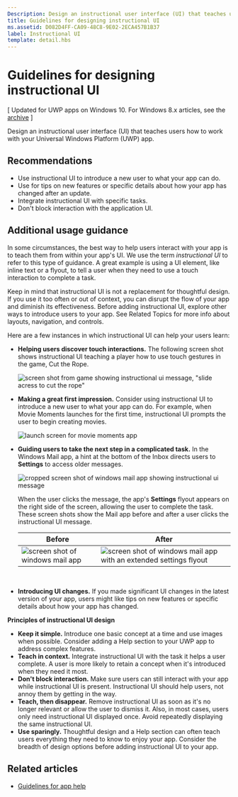```yaml
---
Description: Design an instructional user interface (UI) that teaches users how to work with your Windows Store app.
title: Guidelines for designing instructional UI
ms.assetid: D082D4FF-CA09-48C8-9E02-2ECA457B1B37
label: Instructional UI
template: detail.hbs
---
```


# Guidelines for designing instructional UI


\[ Updated for UWP apps on Windows 10. For Windows 8.x articles, see the [archive](http://go.microsoft.com/fwlink/p/?linkid=619132) \]


Design an instructional user interface (UI) that teaches users how to work with your Universal Windows Platform (UWP) app.

## <span id="Recommendations"></span><span id="recommendations"></span><span id="RECOMMENDATIONS"></span>Recommendations


-   Use instructional UI to introduce a new user to what your app can do.
-   Use for tips on new features or specific details about how your app has changed after an update.
-   Integrate instructional UI with specific tasks.
-   Don't block interaction with the application UI.

## <span id="Additional_usage_guidance"></span><span id="additional_usage_guidance"></span><span id="ADDITIONAL_USAGE_GUIDANCE"></span>Additional usage guidance


In some circumstances, the best way to help users interact with your app is to teach them from within your app's UI. We use the term *instructional UI* to refer to this type of guidance. A great example is using a UI element, like inline text or a flyout, to tell a user when they need to use a touch interaction to complete a task.

Keep in mind that instructional UI is not a replacement for thoughtful design. If you use it too often or out of context, you can disrupt the flow of your app and diminish its effectiveness. Before adding instructional UI, explore other ways to introduce users to your app. See Related Topics for more info about layouts, navigation, and controls.

Here are a few instances in which instructional UI can help your users learn:

-   **Helping users discover touch interactions.** The following screen shot shows instructional UI teaching a player how to use touch gestures in the game, Cut the Rope.

    ![screen shot from game showing instructional ui message, "slide acress to cut the rope"](images/in-game-controls-3.png)

-   **Making a great first impression.** Consider using instructional UI to introduce a new user to what your app can do. For example, when Movie Moments launches for the first time, instructional UI prompts the user to begin creating movies.

    ![launch screen for movie moments app](images/instructional-ui-movie.png)

-   **Guiding users to take the next step in a complicated task.** In the Windows Mail app, a hint at the bottom of the Inbox directs users to **Settings** to access older messages.

    ![cropped screen shot of windows mail app showing instructional ui message](images/instructional-ui-mail-inbox.png)

    When the user clicks the message, the app's **Settings** flyout appears on the right side of the screen, allowing the user to complete the task. These screen shots show the Mail app before and after a user clicks the instructional UI message.

    | Before                                                               | After                                                                                                        |
    |----------------------------------------------------------------------|--------------------------------------------------------------------------------------------------------------|
    | ![screen shot of windows mail app](images/instructional-ui-mail.png) | ![screen shot of windows mail app with an extended settings flyout](images/instructional-ui-mail-flyout.png) |

     

-   **Introducing UI changes.** If you made significant UI changes in the latest version of your app, users might like tips on new features or specific details about how your app has changed.

**Principles of instructional UI design**

-   **Keep it simple.** Introduce one basic concept at a time and use images when possible. Consider adding a Help section to your UWP app to address complex features.
-   **Teach in context.** Integrate instructional UI with the task it helps a user complete. A user is more likely to retain a concept when it's introduced when they need it most.
-   **Don't block interaction.** Make sure users can still interact with your app while instructional UI is present. Instructional UI should help users, not annoy them by getting in the way.
-   **Teach, then disappear.** Remove instructional UI as soon as it's no longer relevant or allow the user to dismiss it. Also, in most cases, users only need instructional UI displayed once. Avoid repeatedly displaying the same instructional UI.
-   **Use sparingly.** Thoughtful design and a Help section can often teach users everything they need to know to enjoy your app. Consider the breadth of design options before adding instructional UI to your app.

## <span id="related_topics"></span>Related articles

* [Guidelines for app help](guidelines-for-app-help.md)
 

 





